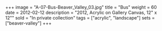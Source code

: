 +++
image = "A-07-Bus-Beaver_Valley_03.jpg"
title = "Bus"
weight = 60
date = 2012-02-12
description = "2012, Acrylic on Gallery Canvas, 12\" x 12\""
sold = "In private collection"
tags = ["acrylic", "landscape"]
sets = ["beaver-valley"]
+++
